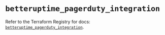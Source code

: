 # `betteruptime_pagerduty_integration`

Refer to the Terraform Registry for docs: [`betteruptime_pagerduty_integration`](https://registry.terraform.io/providers/betterstackhq/better-uptime/0.20.4/docs/resources/betteruptime_pagerduty_integration).
